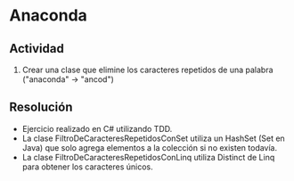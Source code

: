 # Anaconda

## Actividad
1. Crear una clase que elimine los caracteres repetidos de una palabra ("anaconda" → "ancod")

## Resolución
- Ejercicio realizado en C# utilizando TDD.
- La clase FiltroDeCaracteresRepetidosConSet utiliza un HashSet (Set en Java) que solo agrega elementos a la colección si no existen todavía.
- La clase FiltroDeCaracteresRepetidosConLinq utiliza Distinct de Linq para obtener los caracteres únicos.
